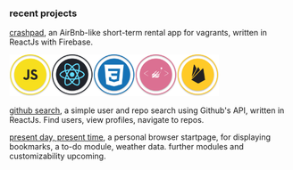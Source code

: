 
### recent projects

[crashpad](https://crashpad.vercel.app), an AirBnb-like short-term rental app for vagrants, written in ReactJs with Firebase.

<img width="75px" src="https://github.com/Pedro-Murilo/icons-for-readme/blob/main/.github/js-icon.svg" alt="Javascript Icon" /><img width="75px" src="https://github.com/Pedro-Murilo/icons-for-readme/blob/main/.github/react-icon.svg" alt="ReactJS Icon" /><img width="75px" src="https://github.com/Pedro-Murilo/icons-for-readme/blob/main/.github/css-icon.svg" alt="CSS Icon" /><img width="75px" src="https://github.com/Pedro-Murilo/icons-for-readme/blob/main/.github/styled-components-icon.svg" alt="Styled Components Icon" /><img width="75px" src="https://github.com/Pedro-Murilo/icons-for-readme/blob/main/.github/firebase-icon.svg" alt="Firebase Icon" />

[github search](https://timmy-github.herokuapp.com/), a simple user and repo search using Github's API, written in ReactJs. Find users, view profiles, navigate to repos.

[present day, present time](https://presentday.vercel.app/), a personal browser startpage, for displaying bookmarks, a to-do module, weather data. further modules and customizability upcoming.